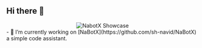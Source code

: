 ## Hi there 👋


<center>
  <img src="https://github.com/sh-navid/NabotX/blob/master/showcase/V05.png" alt="NabotX Showcase">
</center>
- 🔭 I’m currently working on [NaBotX](https://github.com/sh-navid/NaBotX) a simple code assistant.

<!--
**sh-navid/sh-navid** is a ✨ _special_ ✨ repository because its `README.md` (this file) appears on your GitHub profile.

Here are some ideas to get you started:

- 🔭 I’m currently working on ...
- 🌱 I’m currently learning ...
- 👯 I’m looking to collaborate on ...
- 🤔 I’m looking for help with ...
- 💬 Ask me about ...
- 📫 How to reach me: ...
- 😄 Pronouns: ...
- ⚡ Fun fact: ...
-->
